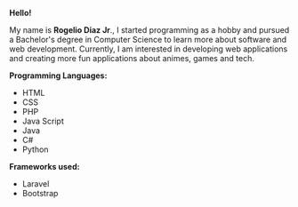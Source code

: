 
**Hello!**

My name is **Rogelio Diaz Jr**., I started programming as a hobby and pursued a Bachelor's degree in Computer Science to learn more about software and web development. Currently, I am interested in developing web applications and creating more fun applications about animes, games and tech.

**Programming Languages:** 
- HTML
- CSS 
- PHP 
- Java Script 
- Java 
- C#
- Python

**Frameworks used:** 
- Laravel 
- Bootstrap
